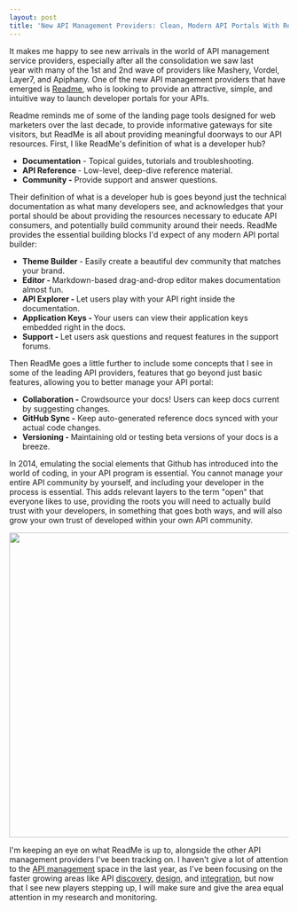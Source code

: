 ```yaml
---
layout: post
title: 'New API Management Providers: Clean, Modern API Portals With ReadMe'
---
```

<p><a href="https://readme.io/"><img style="padding: 15px;" src="https://s3.amazonaws.com/kinlane-productions/api-evangelist/readme/readme-io-logo.png" alt="" align="right" /></a></p>
<p>It makes me happy to see new arrivals in the world of API management service providers, especially after all the consolidation we saw last year with many of the 1st and 2nd wave of providers like Mashery, Vordel, Layer7, and Apiphany. One of the new API management providers that have emerged is <a href="https://readme.io/">Readme</a>, who is looking to provide an attractive, simple, and intuitive way to launch developer portals for your APIs.</p>
<p>Readme reminds me of some of the landing page tools designed for web marketers over the last decade, to provide informative gateways for site visitors, but ReadMe is all about providing meaningful doorways to our API resources. First, I like ReadMe's definition of what is a developer hub?</p>
<ul class="mainlist">
<li><strong>Documentation</strong> - Topical guides, tutorials and troubleshooting.</li>
<li><strong>API Reference </strong>- Low-level, deep-dive reference material.</li>
<li><strong>Community -</strong> Provide support and answer questions.</li>
</ul>
<p>Their definition of what is a developer hub is goes beyond just the technical documentation as what many developers see, and acknowledges that your portal should be about providing the resources necessary to educate API consumers, and potentially build community around their needs. ReadMe provides the essential building blocks I'd expect of any modern API portal builder:</p>
<ul class="mainlist">
<li><strong>Theme Builder </strong>- Easily create a beautiful dev community that matches your brand.</li>
<li><strong>Editor - </strong>Markdown-based drag-and-drop editor makes documentation almost fun.</li>
<li><strong>API Explorer - </strong>Let users play with your API right inside the documentation.</li>
<li><strong>Application Keys - </strong>Your users can view their application keys embedded right in the docs.</li>
<li><strong>Support - </strong>Let users ask questions and request features in the support forums.</li>
</ul>
<p>Then ReadMe goes a little further to include some concepts that I see in some of the leading API providers, features that go beyond just basic features, allowing you to better manage your API portal:</p>
<ul class="mainlist">
<li><strong>Collaboration -</strong> Crowdsource your docs! Users can keep docs current by suggesting changes.</li>
<li><strong>GitHub Sync -</strong> Keep auto-generated reference docs synced with your actual code changes.</li>
<li><strong>Versioning - </strong>Maintaining old or testing beta versions of your docs is a breeze.</li>
</ul>
<p>In 2014, emulating the social elements that Github has introduced into the world of coding, in your API program is essential. You cannot manage your entire API community by yourself, and including your developer in the process is essential. This adds relevant layers to the term "open" that everyone likes to use, providing the roots you will need to actually build trust with your developers, in something that goes both ways, and will also grow your own trust of developed within your own API community.</p>
<p><a href="https://readme.io/"><img style="display: block; margin-left: auto; margin-right: auto;" src="https://s3.amazonaws.com/kinlane-productions/api-evangelist/readme/readme-io-what-is-a-developer-hub.png" alt="" width="550" /></a></p>
<p>I'm keeping an eye on what ReadMe is up to, alongside the other API management providers I've been tracking on. I haven't give a lot of attention to the <a href="http://management.apievangelist.com">API management</a> space in the last year, as I've been focusing on the faster growing areas like API <a href="http://discovery.apievangelist.com">discovery</a>, <a href="http://design.apievangelist.com">design</a>, and <a href="http://integration.apievangelist.com">integration</a>, but now that I see new players stepping up, I will make sure and give the area equal attention in my research and monitoring.</p>